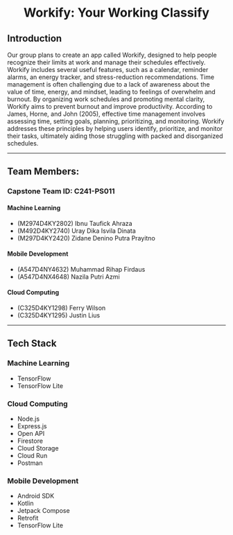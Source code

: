 <h1 align="center">Workify: Your Working Classify </h1>

## Introduction

Our group plans to create an app called Workify, designed to help people recognize their limits at work and manage their schedules effectively. Workify includes several useful features, such as a calendar, reminder alarms, an energy tracker, and stress-reduction recommendations. Time management is often challenging due to a lack of awareness about the value of time, energy, and mindset, leading to feelings of overwhelm and burnout. By organizing work schedules and promoting mental clarity, Workify aims to prevent burnout and improve productivity. According to James, Horne, and John (2005), effective time management involves assessing time, setting goals, planning, prioritizing, and monitoring. Workify addresses these principles by helping users identify, prioritize, and monitor their tasks, ultimately aiding those struggling with packed and disorganized schedules.

---

## Team Members:

### Capstone Team ID: C241-PS011

#### Machine Learning

- (M2974D4KY2802) Ibnu Taufick Ahraza
- (M492D4KY2740) Uray Dika Isvila Dinata
- (M297D4KY2420) Zidane Denino Putra Prayitno

#### Mobile Development

- (A547D4NY4632) Muhammad Rihap Firdaus
- (A547D4NX4648) Nazila Putri Azmi

#### Cloud Computing

- (C325D4KY1298) Ferry Wilson
- (C325D4KY1295) Justin Lius

---

## Tech Stack

### Machine Learning

- TensorFlow
- TensorFlow Lite

### Cloud Computing

- Node.js
- Express.js
- Open API
- Firestore
- Cloud Storage
- Cloud Run
- Postman

### Mobile Development

- Android SDK
- Kotlin
- Jetpack Compose
- Retrofit
- TensorFlow Lite
